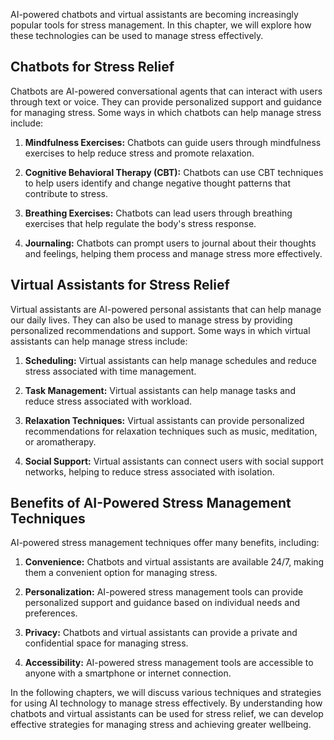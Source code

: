 
AI-powered chatbots and virtual assistants are becoming increasingly popular tools for stress management. In this chapter, we will explore how these technologies can be used to manage stress effectively.

Chatbots for Stress Relief
--------------------------

Chatbots are AI-powered conversational agents that can interact with users through text or voice. They can provide personalized support and guidance for managing stress. Some ways in which chatbots can help manage stress include:

1. **Mindfulness Exercises:** Chatbots can guide users through mindfulness exercises to help reduce stress and promote relaxation.

2. **Cognitive Behavioral Therapy (CBT):** Chatbots can use CBT techniques to help users identify and change negative thought patterns that contribute to stress.

3. **Breathing Exercises:** Chatbots can lead users through breathing exercises that help regulate the body's stress response.

4. **Journaling:** Chatbots can prompt users to journal about their thoughts and feelings, helping them process and manage stress more effectively.

Virtual Assistants for Stress Relief
------------------------------------

Virtual assistants are AI-powered personal assistants that can help manage our daily lives. They can also be used to manage stress by providing personalized recommendations and support. Some ways in which virtual assistants can help manage stress include:

1. **Scheduling:** Virtual assistants can help manage schedules and reduce stress associated with time management.

2. **Task Management:** Virtual assistants can help manage tasks and reduce stress associated with workload.

3. **Relaxation Techniques:** Virtual assistants can provide personalized recommendations for relaxation techniques such as music, meditation, or aromatherapy.

4. **Social Support:** Virtual assistants can connect users with social support networks, helping to reduce stress associated with isolation.

Benefits of AI-Powered Stress Management Techniques
---------------------------------------------------

AI-powered stress management techniques offer many benefits, including:

1. **Convenience:** Chatbots and virtual assistants are available 24/7, making them a convenient option for managing stress.

2. **Personalization:** AI-powered stress management tools can provide personalized support and guidance based on individual needs and preferences.

3. **Privacy:** Chatbots and virtual assistants can provide a private and confidential space for managing stress.

4. **Accessibility:** AI-powered stress management tools are accessible to anyone with a smartphone or internet connection.

In the following chapters, we will discuss various techniques and strategies for using AI technology to manage stress effectively. By understanding how chatbots and virtual assistants can be used for stress relief, we can develop effective strategies for managing stress and achieving greater wellbeing.
